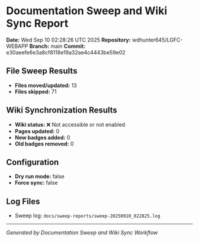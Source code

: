 # Documentation Sweep and Wiki Sync Report

**Date:** Wed Sep 10 02:28:26 UTC 2025
**Repository:** wdhunter645/LGFC-WEBAPP
**Branch:** main
**Commit:** e30aeefe6e3a8cf8118e19a32ae4c4443be59e02

## File Sweep Results

- **Files moved/updated:** 13
- **Files skipped:** 71

## Wiki Synchronization Results

- **Wiki status:** ❌ Not accessible or not enabled
- **Pages updated:** 0
- **New badges added:** 0
- **Old badges removed:** 0

## Configuration

- **Dry run mode:** false
- **Force sync:** false

## Log Files

- Sweep log: `docs/sweep-reports/sweep-20250910_022825.log`

---
*Generated by Documentation Sweep and Wiki Sync Workflow*
